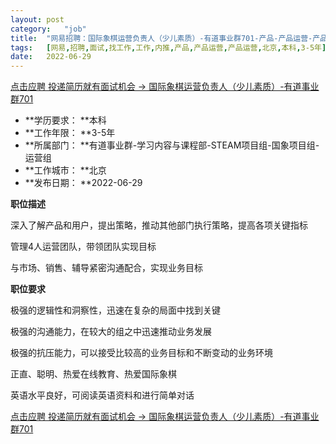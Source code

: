 ```yaml
---
layout:	post
category:	"job"
title:	"网易招聘：国际象棋运营负责人（少儿素质）-有道事业群701-产品-产品运营-产品运营-北京本科3-5年"
tags:	[网易,招聘,面试,找工作,工作,内推,产品,产品运营,产品运营,北京,本科,3-5年]
date:	2022-06-29
---
```


[点击应聘 投递简历就有面试机会 ->  国际象棋运营负责人（少儿素质）-有道事业群701](http://mobile.bole.netease.com/bole/boleDetail?id=41240&employeeId=346f03c3cda5f04c&key=all)



- **学历要求： **本科
- **工作年限： **3-5年
- **所属部门： **有道事业群-学习内容与课程部-STEAM项目组-国象项目组-运营组
- **工作城市： **北京
- **发布日期： **2022-06-29



**职位描述**

深入了解产品和用户，提出策略，推动其他部门执行策略，提高各项关键指标

管理4人运营团队，带领团队实现目标

与市场、销售、辅导紧密沟通配合，实现业务目标



**职位要求**

极强的逻辑性和洞察性，迅速在复杂的局面中找到关键

极强的沟通能力，在较大的组之中迅速推动业务发展

极强的抗压能力，可以接受比较高的业务目标和不断变动的业务环境

正直、聪明、热爱在线教育、热爱国际象棋

英语水平良好，可阅读英语资料和进行简单对话



[点击应聘 投递简历就有面试机会 ->  国际象棋运营负责人（少儿素质）-有道事业群701](http://mobile.bole.netease.com/bole/boleDetail?id=41240&employeeId=346f03c3cda5f04c&key=all)